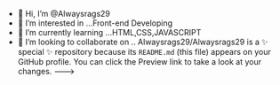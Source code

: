 - 👋 Hi, I’m @Alwaysrags29
- 👀 I’m interested in ...Front-end Developing
- 🌱 I’m currently learning ...HTML,CSS,JAVASCRIPT
- 💞️ I’m looking to collaborate on ..
Alwaysrags29/Alwaysrags29 is a ✨ special ✨ repository because its `README.md` (this file) appears on your GitHub profile.
You can click the Preview link to take a look at your changes.
--->
